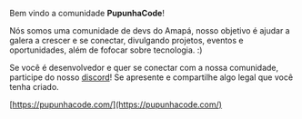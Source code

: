 Bem vindo a comunidade **PupunhaCode**!

Nós somos uma comunidade de devs do Amapá, nosso objetivo é ajudar a galera a crescer e se conectar, divulgando projetos, eventos e oportunidades, além de fofocar sobre tecnologia. :)

Se você é desenvolvedor e quer se conectar com a nossa comunidade, participe do nosso [discord](https://discord.gg/TK6qawcd)! Se apresente e compartilhe algo legal que você tenha criado.

[https://pupunhacode.com/](https://pupunhacode.com/)
